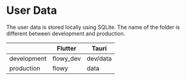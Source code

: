 # User Data

The user data is stored locally using SQLite. The name of the folder is different between development and production.

|             | Flutter   | Tauri     |
|-------------|-----------|-----------|
| development | flowy_dev | dev/data  |
| production  | flowy     | data      |
